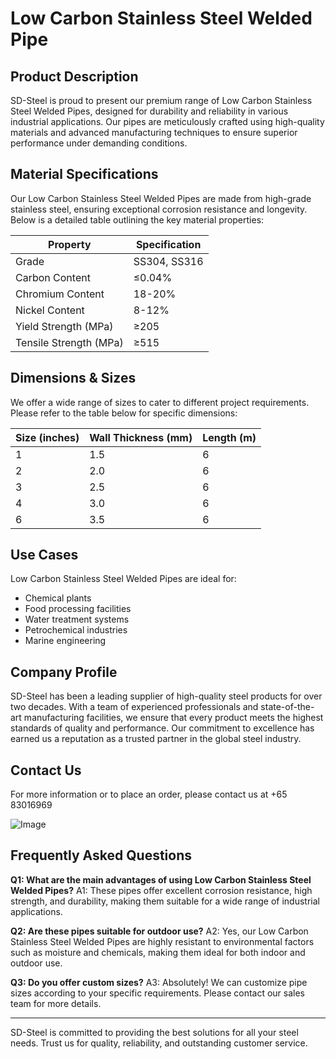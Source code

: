 # Low Carbon Stainless Steel Welded Pipe

## Product Description

SD-Steel is proud to present our premium range of Low Carbon Stainless Steel Welded Pipes, designed for durability and reliability in various industrial applications. Our pipes are meticulously crafted using high-quality materials and advanced manufacturing techniques to ensure superior performance under demanding conditions.

## Material Specifications

Our Low Carbon Stainless Steel Welded Pipes are made from high-grade stainless steel, ensuring exceptional corrosion resistance and longevity. Below is a detailed table outlining the key material properties:

| Property               | Specification         |
|------------------------|-----------------------|
| Grade                  | SS304, SS316          |
| Carbon Content         | ≤0.04%                |
| Chromium Content       | 18-20%                |
| Nickel Content         | 8-12%                 |
| Yield Strength (MPa)   | ≥205                  |
| Tensile Strength (MPa) | ≥515                  |

## Dimensions & Sizes

We offer a wide range of sizes to cater to different project requirements. Please refer to the table below for specific dimensions:

| Size (inches) | Wall Thickness (mm) | Length (m) |
|---------------|---------------------|------------|
| 1             | 1.5                 | 6          |
| 2             | 2.0                 | 6          |
| 3             | 2.5                 | 6          |
| 4             | 3.0                 | 6          |
| 6             | 3.5                 | 6          |

## Use Cases

Low Carbon Stainless Steel Welded Pipes are ideal for:
- Chemical plants
- Food processing facilities
- Water treatment systems
- Petrochemical industries
- Marine engineering

## Company Profile

SD-Steel has been a leading supplier of high-quality steel products for over two decades. With a team of experienced professionals and state-of-the-art manufacturing facilities, we ensure that every product meets the highest standards of quality and performance. Our commitment to excellence has earned us a reputation as a trusted partner in the global steel industry.

## Contact Us

For more information or to place an order, please contact us at +65 83016969  

![Image](https://github.com/user-attachments/assets/2567258e-e124-4816-932d-1809bd27ef0b)

## Frequently Asked Questions

**Q1: What are the main advantages of using Low Carbon Stainless Steel Welded Pipes?**
A1: These pipes offer excellent corrosion resistance, high strength, and durability, making them suitable for a wide range of industrial applications.

**Q2: Are these pipes suitable for outdoor use?**
A2: Yes, our Low Carbon Stainless Steel Welded Pipes are highly resistant to environmental factors such as moisture and chemicals, making them ideal for both indoor and outdoor use.

**Q3: Do you offer custom sizes?**
A3: Absolutely! We can customize pipe sizes according to your specific requirements. Please contact our sales team for more details.

---

SD-Steel is committed to providing the best solutions for all your steel needs. Trust us for quality, reliability, and outstanding customer service.
